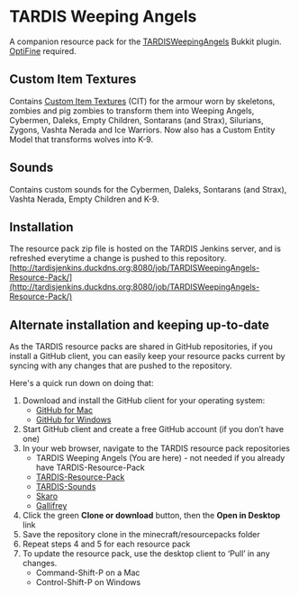 # TARDIS Weeping Angels

A companion resource pack for the [TARDISWeepingAngels](http://dev.bukkit.org/bukkit-plugins/tardisweepingangels) Bukkit plugin. [OptiFine](http://www.minecraftforum.net/forums/mapping-and-modding-java-edition/minecraft-mods/1272953-optifine-hd-c6-fps-boost-dynamic-lights-shaders) required.

## Custom Item Textures

Contains [Custom Item Textures](https://optifine.net/downloads) (CIT) for the armour worn by skeletons, zombies and pig zombies to transform them into Weeping Angels, Cybermen, Daleks, Empty Children, Sontarans (and Strax), Silurians, Zygons, Vashta Nerada and Ice Warriors. Now also has a Custom Entity Model that transforms wolves into K-9.

## Sounds

Contains custom sounds for the Cybermen, Daleks, Sontarans (and Strax), Vashta Nerada, Empty Children and K-9.

## Installation

The resource pack zip file is hosted on the TARDIS Jenkins server, and is refreshed everytime a change is pushed to this repository. [http://tardisjenkins.duckdns.org:8080/job/TARDISWeepingAngels-Resource-Pack/](http://tardisjenkins.duckdns.org:8080/job/TARDISWeepingAngels-Resource-Pack/)

## Alternate installation and keeping up-to-date

As the TARDIS resource packs are shared in GitHub repositories, if you install a GitHub client, you can easily keep your resource packs current by syncing with any changes that are pushed to the repository.

Here's a quick run down on doing that:

1. Download and install the GitHub client for your operating system:
   * [GitHub for Mac](https://mac.github.com/)
   * [GitHub for Windows](https://windows.github.com/)
2. Start GitHub client and create a free GitHub account (if you don’t have one)
3. In your web browser, navigate to the TARDIS resource pack repositories
   * TARDIS Weeping Angels (You are here) - not needed if you already have TARDIS-Resource-Pack
   * [TARDIS-Resource-Pack](https://github.com/eccentricdevotion/TARDIS-Resource-Pack)
   * [TARDIS-Sounds](https://github.com/eccentricdevotion/TARDIS-SoundResourcePack)
   * [Skaro](https://github.com/eccentricdevotion/Skaro)
   * [Gallifrey](https://github.com/eccentricdevotion/Gallifrey)
4. Click the green __Clone or download__ button, then the __Open in Desktop__ link
5. Save the repository clone in the minecraft/resourcepacks folder
6. Repeat steps 4 and 5 for each resource pack
7. To update the resource pack, use the desktop client to ‘Pull’ in any changes.
   * Command-Shift-P on a Mac
   * Control-Shift-P on Windows
